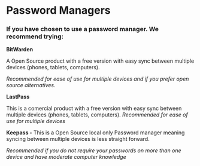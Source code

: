 # Password Managers

### **If you have chosen to use a password manager. We recommend trying:**

**BitWarden**

A Open Source product with a free version with easy sync between multiple devices \(phones, tablets, computers\).

_Recommended for ease of use for multiple devices and if you prefer open source alternatives._



**LastPass**

This is a comercial product with a free version with easy sync between multiple devices \(phones, tablets, computers\). _Recommended for ease of use for multiple devices_



**Keepass -** This is a Open Source local only Password manager meaning syncing between multiple devices is less straight forward.

_Recommended if you do not require your passwords on more than one device and have moderate computer knowledge_

